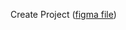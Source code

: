 Create Project ([figma file](https://www.figma.com/design/ZMkzqwYfXUISbPbyr5HZi1/social-links-profile?node-id=15-2&p=f&t=dt4Dub4hRhYhIOJH-0))
